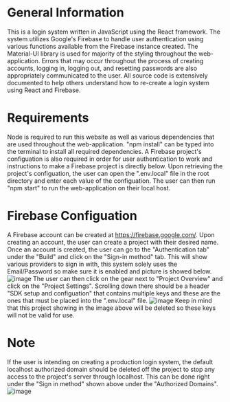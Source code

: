 # General Information

This is a login system written in JavaScript using the React framework. The system utilizes Google's Firebase to handle user authentication using various functions available from the Firebase instance created. The Material-UI library is used for majority of the styling throughout the web-application. Errors that may occur throughout the process of creating accounts, logging in, logging out, and resetting passwords are also appropriately communicated to the user. All source code is extensively documented to help others understand how to re-create a login system using React and Firebase.

# Requirements

Node is required to run this website as well as various dependencies that are used throughout the web-application. "npm install" can be typed into the terminal to install all required dependencies. A Firebase project's configuation is also required in order for user authentication to work and instructions to make a Firebase project is directly below. Upon retrieving the project's configuation, the user can open the ".env.local" file in the root directory and enter each value of the configuation. The user can then run "npm start" to run the web-application on their local host.

# Firebase Configuation

A Firebase account can be created at https://firebase.google.com/. Upon creating an account, the user can create a project with their desired name. Once an account is created, the user can go to the "Authentication tab" under the "Build" and click on the "Sign-in method" tab. This will show various providers to sign in with, this system solely uses the Email/Password so make sure it is enabled and picture is showed below. 
![image](https://user-images.githubusercontent.com/82501158/122659002-162c1800-d141-11eb-9999-89c973346b5b.png)
The user can then click on the gear next to "Project Overview" and click on the "Project Settings". Scrolling down there should be a header "SDK setup and configuation" that contains multiple keys and these are the ones that must be placed into the ".env.local" file. 
![image](https://user-images.githubusercontent.com/82501158/122659030-60ad9480-d141-11eb-97b1-52cdfab478c0.png)
Keep in mind that this project showing in the image above will be deleted so these keys will not be valid for use.

# Note

If the user is intending on creating a production login system, the default localhost authorized domain should be deleted off the project to stop any access to the project's server through localhost. This can be done right under the "Sign in method" shown above under the "Authorized Domains".
![image](https://user-images.githubusercontent.com/82501158/122659114-3dcfb000-d142-11eb-8822-a0baedd47e1f.png)
